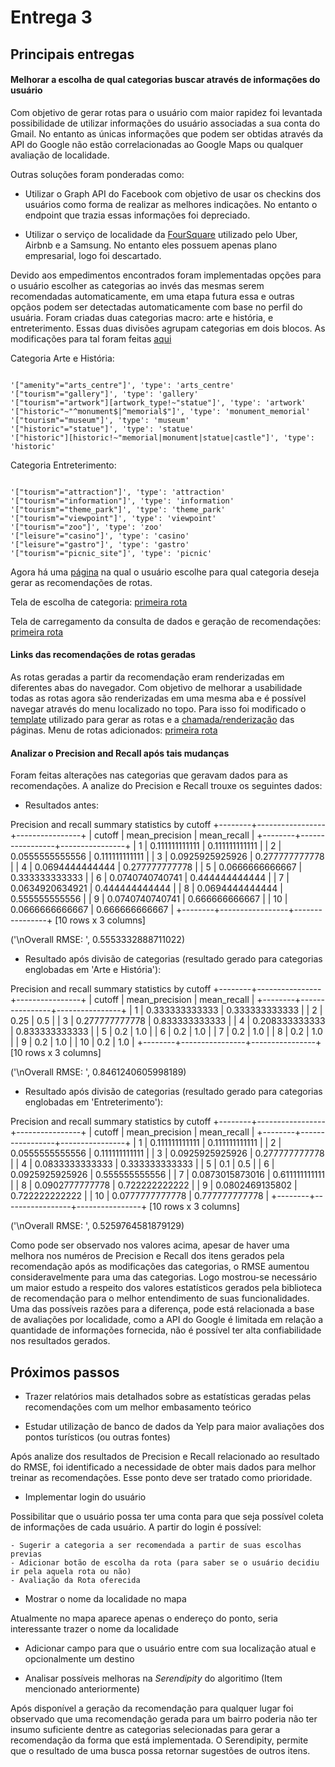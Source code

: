 # Entrega 3

## Principais entregas

#### Melhorar a escolha de qual categorias buscar através de informações do usuário

Com objetivo de gerar rotas para o usuário com maior rapidez foi levantada possibilidade de utilizar informações do usuário associadas
a sua conta do Gmail. No entanto as únicas informações que podem ser obtidas através da API do Google não estão correlacionadas ao
Google Maps ou qualquer avaliação de localidade.

Outras soluções foram ponderadas como:

- Utilizar o Graph API do Facebook com objetivo de usar os checkins dos usuários como forma de realizar as melhores indicações.
No entanto o endpoint que trazia essas informações foi depreciado.

- Utilizar o serviço de localidade da [FourSquare](https://enterprise.foursquare.com/products/places) utilizado pelo Uber, Airbnb e a Samsung.
No entanto eles possuem apenas plano empresarial, logo foi descartado.

Devido aos empedimentos encontrados foram implementadas opções para o usuário escolher as categorias ao invés das mesmas serem recomendadas automaticamente,
em uma etapa futura essa e outras opçãos podem ser detectadas automaticamente com base no perfil do usuária.
Foram criadas duas categorias macro: arte e história, e entreterimento. Essas duas divisões agrupam categorias em dois blocos.
As modificações para tal foram feitas [aqui](poi/OverlayData.py)

Categoria Arte e História:

```

'["amenity"="arts_centre"]', 'type': 'arts_centre'
'["tourism"="gallery"]', 'type': 'gallery'
'["tourism"="artwork"][artwork_type!~"statue"]', 'type': 'artwork'
'["historic"~"^monument$|^memorial$"]', 'type': 'monument_memorial'
'["tourism"="museum"]', 'type': 'museum'
'["historic"="statue"]', 'type': 'statue'
'["historic"][historic!~"memorial|monument|statue|castle"]', 'type': 'historic'

```

Categoria Entreterimento:

```

'["tourism"="attraction"]', 'type': 'attraction'
'["tourism"="information"]', 'type': 'information'
'["tourism"="theme_park"]', 'type': 'theme_park'
'["tourism"="viewpoint"]', 'type': 'viewpoint'
'["tourism"="zoo"]', 'type': 'zoo'
'["leisure"="casino"]', 'type': 'casino'
'["leisure"="gastro"]', 'type': 'gastro'
'["tourism"="picnic_site"]', 'type': 'picnic'

```

Agora há uma [página](templates/chooseCategory.html) na qual o usuário escolhe para qual categoria deseja gerar as recomendações de rotas.

Tela de escolha de categoria:
[primeira rota](imgs/cat-tela.png)

Tela de carregamento da consulta de dados e geração de recomendações:
[primeira rota](imgs/wait-tela.png)

#### Links das recomendações de rotas geradas

As rotas geradas a partir da recomendação eram renderizadas em diferentes abas do navegador. Com objetivo de melhorar a
usabilidade todas as rotas agora são renderizadas em uma mesma aba e é possível navegar através do menu localizado no topo.
Para isso foi modificado o [template](routes/route_sample.html) utilizado para gerar as rotas e a [chamada/renderização](route/Route.py) das páginas.
Menu de rotas adicionados:
[primeira rota](imgs/menu-rotas.png)

#### Analizar o Precision and Recall após tais mudanças

Foram feitas alterações nas categorias que geravam dados para as recomendações. A analize do Precision e Recall trouxe
os seguintes dados:

- Resultados antes:

Precision and recall summary statistics by cutoff
+--------+-----------------+----------------+
| cutoff |  mean_precision |  mean_recall   |
+--------+-----------------+----------------+
|   1    |  0.111111111111 | 0.111111111111 |
|   2    | 0.0555555555556 | 0.111111111111 |
|   3    | 0.0925925925926 | 0.277777777778 |
|   4    | 0.0694444444444 | 0.277777777778 |
|   5    | 0.0666666666667 | 0.333333333333 |
|   6    | 0.0740740740741 | 0.444444444444 |
|   7    | 0.0634920634921 | 0.444444444444 |
|   8    | 0.0694444444444 | 0.555555555556 |
|   9    | 0.0740740740741 | 0.666666666667 |
|   10   | 0.0666666666667 | 0.666666666667 |
+--------+-----------------+----------------+
[10 rows x 3 columns]

('\nOverall RMSE: ', 0.5553332888711022)

- Resultado após divisão de categorias (resultado gerado para categorias englobadas em 'Arte e História'):

Precision and recall summary statistics by cutoff
+--------+----------------+----------------+
| cutoff | mean_precision |  mean_recall   |
+--------+----------------+----------------+
|   1    | 0.333333333333 | 0.333333333333 |
|   2    |      0.25      |      0.5       |
|   3    | 0.277777777778 | 0.833333333333 |
|   4    | 0.208333333333 | 0.833333333333 |
|   5    |      0.2       |      1.0       |
|   6    |      0.2       |      1.0       |
|   7    |      0.2       |      1.0       |
|   8    |      0.2       |      1.0       |
|   9    |      0.2       |      1.0       |
|   10   |      0.2       |      1.0       |
+--------+----------------+----------------+
[10 rows x 3 columns]

('\nOverall RMSE: ', 0.8461240605998189)


- Resultado após divisão de categorias (resultado gerado para categorias englobadas em 'Entreterimento'):

Precision and recall summary statistics by cutoff
+--------+-----------------+----------------+
| cutoff |  mean_precision |  mean_recall   |
+--------+-----------------+----------------+
|   1    |  0.111111111111 | 0.111111111111 |
|   2    | 0.0555555555556 | 0.111111111111 |
|   3    | 0.0925925925926 | 0.277777777778 |
|   4    | 0.0833333333333 | 0.333333333333 |
|   5    |       0.1       |      0.5       |
|   6    | 0.0925925925926 | 0.555555555556 |
|   7    | 0.0873015873016 | 0.611111111111 |
|   8    | 0.0902777777778 | 0.722222222222 |
|   9    | 0.0802469135802 | 0.722222222222 |
|   10   | 0.0777777777778 | 0.777777777778 |
+--------+-----------------+----------------+
[10 rows x 3 columns]

('\nOverall RMSE: ', 0.5259764581879129)


Como pode ser observado nos valores acima, apesar de haver uma melhora nos numéros de Precision e Recall dos itens gerados pela
recomendação após as modificações das categorias, o RMSE aumentou consideravelmente para uma das categorias.
Logo mostrou-se necessário um maior estudo a respeito dos valores estatísticos gerados pela biblioteca de recomendação para o melhor entendimento
de suas funcionalidades. 
Uma das possíveis razões para a diferença, pode está relacionada a base de avaliações por localidade, como a API do Google é limitada em relação a quantidade de informações fornecida, não é possível ter alta confiabilidade nos resultados gerados.

## Próximos passos

- Trazer relatórios mais detalhados sobre as estatísticas geradas pelas recomendações com um melhor embasamento teórico

- Estudar utilização de banco de dados da Yelp para maior avaliações dos pontos turísticos (ou outras fontes)

Após analize dos resultados de Precision e Recall relacionado ao resultado do RMSE, foi identificado a necessidade de obter
mais dados para melhor treinar as recomendações. Esse ponto deve ser tratado como prioridade.

- Implementar login do usuário

Possibilitar que o usuário possa ter uma conta para que seja possível coleta de informações de cada usuário.
A partir do login é possível:

    - Sugerir a categoria a ser recomendada a partir de suas escolhas previas
    - Adicionar botão de escolha da rota (para saber se o usuário decidiu ir pela aquela rota ou não)
    - Avaliação da Rota oferecida

- Mostrar o nome da localidade no mapa

Atualmente no mapa aparece apenas o endereço do ponto, seria interessante trazer o nome da localidade

- Adicionar campo para que o usuário entre com sua localização atual e opcionalmente um destino

- Analisar possíveis melhoras na _Serendipity_ do algoritimo (Item mencionado anteriormente)

Após disponível a geração da recomendação para qualquer lugar foi observado que uma recomendação gerada para um bairro poderia não ter insumo suficiente dentre as categorias selecionadas para gerar a recomendação da forma que está implementada.
O Serendipity, permite que o resultado de uma busca possa retornar sugestões de outros itens.
